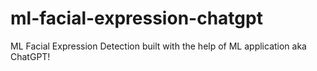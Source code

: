 # ml-facial-expression-chatgpt
ML Facial Expression Detection built with the help of ML application aka ChatGPT!

